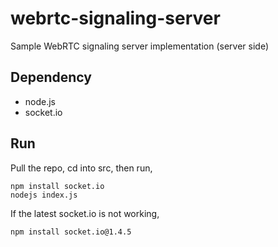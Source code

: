 # webrtc-signaling-server
Sample WebRTC signaling server implementation (server side)

## Dependency
- node.js
- socket.io

## Run
Pull the repo, cd into src, then run,
```
npm install socket.io
nodejs index.js
```

If the latest socket.io is not working,
```
npm install socket.io@1.4.5
```

